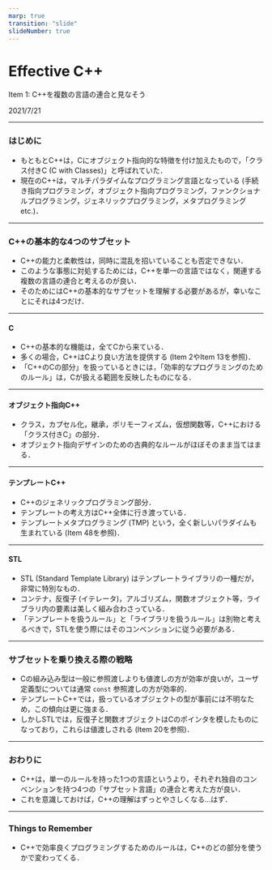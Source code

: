 ```yaml
---
marp: true
transition: "slide"
slideNumber: true
---
```

<!-- theme: gaia -->
<!-- size: 16:9 -->
<!-- page_number: true -->
<!-- paginate: true -->

<style>
img[alt~="center"] {
  display: block;
  margin: 0 auto;
}
</style>

# Effective C++
Item 1: C++を複数の言語の連合と見なそう

2021/7/21

---
### はじめに
- もともとC++は，Cにオブジェクト指向的な特徴を付け加えたもので，「クラス付きC (C with Classes)」と呼ばれていた．
- 現在のC++は，マルチパラダイムなプログラミング言語となっている (手続き指向プログラミング，オブジェクト指向プログラミング，ファンクショナルプログラミング，ジェネリックプログラミング，メタプログラミング etc.)．

---
### C++の基本的な4つのサブセット
- C++の能力と柔軟性は，同時に混乱を招いていることも否定できない．
- このような事態に対処するためには，C++を単一の言語ではなく，関連する複数の言語の連合と考えるのが良い．
- そのためにはC++の基本的なサブセットを理解する必要があるが，幸いなことにそれは4つだけ．

---
#### C
- C++の基本的な機能は，全てCから来ている．
- 多くの場合，C++はCより良い方法を提供する (Item 2やItem 13を参照)．
- 「C++のCの部分」を扱っているときには，「効率的なプログラミングのためのルール」は，Cが扱える範囲を反映したものになる．

---
#### オブジェクト指向C++
- クラス，カプセル化，継承，ポリモーフィズム，仮想関数等，C++における「クラス付きC」の部分．
- オブジェクト指向デザインのための古典的なルールがほぼそのまま当てはまる．

---
#### テンプレートC++
- C++のジェネリックプログラミング部分．
- テンプレートの考え方はC++全体に行き渡っている．
- テンプレートメタプログラミング (TMP) という，全く新しいパラダイムも生まれている (Item 48を参照)．

---
#### STL
- STL (Standard Template Library) はテンプレートライブラリの一種だが，非常に特別なもの．
- コンテナ，反復子 (イテレータ)，アルゴリズム，関数オブジェクト等，ライブラリ内の要素は美しく組み合わさっている．
- 「テンプレートを扱うルール」と「ライブラリを扱うルール」は別物と考えるべきで，STLを使う際にはそのコンベンションに従う必要がある．

---
### サブセットを乗り換える際の戦略
- Cの組み込み型は一般に参照渡しよりも値渡しの方が効率が良いが，ユーザ定義型については通常 `const` 参照渡しの方が効率的．
- テンプレートC++では，扱っているオブジェクトの型が事前には不明なため，この傾向は更に強まる．
- しかしSTLでは，反復子と関数オブジェクトはCのポインタを模したものになっており，これらは値渡しされる (Item 20を参照)．

---
### おわりに
- C++は，単一のルールを持った1つの言語というより，それぞれ独自のコンベンションを持つ4つの「サブセット言語」の連合と考えた方が良い．
- これを意識しておけば，C++の理解はずっとやさしくなる…はず．

---
### Things to Remember
- C++で効率良くプログラミングするためのルールは，C++のどの部分を使うかで変わってくる．
